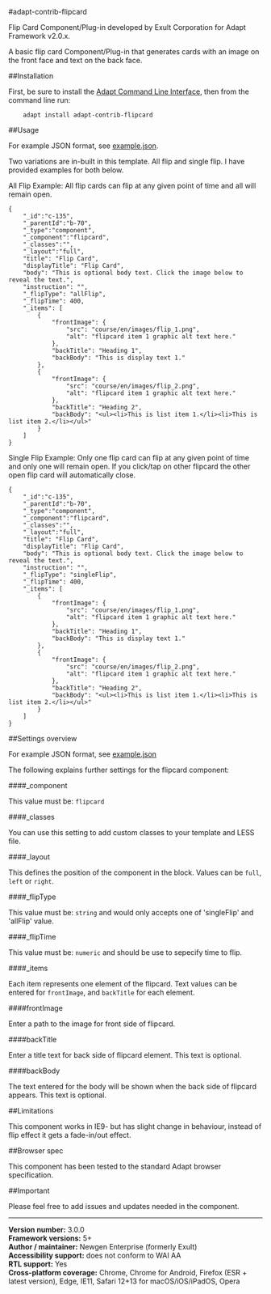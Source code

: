 #adapt-contrib-flipcard

Flip Card Component/Plug-in developed by Exult Corporation for Adapt Framework v2.0.x.

A basic flip card Component/Plug-in that generates cards with an image on the front face and text on the back face.

##Installation

First, be sure to install the [Adapt Command Line Interface](https://github.com/adaptlearning/adapt-cli), then from the command line run:

		adapt install adapt-contrib-flipcard

##Usage

For example JSON format, see [example.json](https://github.com/ExultCorp/adapt-contrib-flipcard/blob/master/example.json).

Two variations are in-built in this template. All flip and single flip. I have provided examples for both below.

All Flip Example: All flip cards can flip at any given point of time and all will remain open.

	{
		"_id":"c-135",
		"_parentId":"b-70",
		"_type":"component",
		"_component":"flipcard",
		"_classes":"",
		"_layout":"full",
		"title": "Flip Card",
		"displayTitle": "Flip Card",
		"body": "This is optional body text. Click the image below to reveal the text.",
		"instruction": "",
		"_flipType": "allFlip",
		"_flipTime": 400,
		"_items": [
			{
				"frontImage": {
					"src": "course/en/images/flip_1.png",
					"alt": "flipcard item 1 graphic alt text here."
				},
				"backTitle": "Heading 1",
				"backBody": "This is display text 1."
			},
			{
				"frontImage": {
					"src": "course/en/images/flip_2.png",
					"alt": "flipcard item 1 graphic alt text here."
				},
				"backTitle": "Heading 2",
				"backBody": "<ul><li>This is list item 1.</li><li>This is list item 2.</li></ul>"
			}
		]
	}

Single Flip Example: Only one flip card can flip at any given point of time and only one will remain open. If you click/tap on other flipcard the other open flip card will automatically close.

	{
	 	"_id":"c-135",
	 	"_parentId":"b-70",
	 	"_type":"component",
	 	"_component":"flipcard",
	 	"_classes":"",
	 	"_layout":"full",
	 	"title": "Flip Card",
	 	"displayTitle": "Flip Card",
	 	"body": "This is optional body text. Click the image below to reveal the text.",
	 	"instruction": "",
	 	"_flipType": "singleFlip",
	 	"_flipTime": 400,
	 	"_items": [
			{
				"frontImage": {
					"src": "course/en/images/flip_1.png",
					"alt": "flipcard item 1 graphic alt text here."
				},
				"backTitle": "Heading 1",
				"backBody": "This is display text 1."
			},
			{
				"frontImage": {
					"src": "course/en/images/flip_2.png",
					"alt": "flipcard item 1 graphic alt text here."
				},
				"backTitle": "Heading 2",
				"backBody": "<ul><li>This is list item 1.</li><li>This is list item 2.</li></ul>"
			}
		]
	}

##Settings overview

For example JSON format, see [example.json](https://github.com/ExultCorp/adapt-contrib-flipcard/blob/master/example.json)

The following explains further settings for the flipcard component:

####_component

This value must be: `flipcard`

####_classes

You can use this setting to add custom classes to your template and LESS file.

####_layout

This defines the position of the component in the block. Values can be `full`, `left` or `right`.

####_flipType

This value must be: `string` and would only accepts one of 'singleFlip' and 'allFlip' value.

####_flipTime

This value must be: `numeric` and should be use to sepecify time to flip.

####_items

Each item represents one element of the flipcard. Text values can be entered for `frontImage`, and `backTitle` for each element.

####frontImage

Enter a path to the image for front side of flipcard.

####backTitle

Enter a title text for back side of flipcard element. This text is optional.

####backBody

The text entered for the body will be shown when the back side of flipcard appears. This text is optional.

##Limitations

This component works in IE9- but has slight change in behaviour, instead of flip effect it gets a fade-in/out effect.

##Browser spec

This component has been tested to the standard Adapt browser specification.

##Important

Please feel free to add issues and updates needed in the component.  

----------------------------

**Version number:**  3.0.0   
**Framework versions:** 5+  
**Author / maintainer:** Newgen Enterprise (formerly Exult)  
**Accessibility support:** does not conform to WAI AA  
**RTL support:** Yes  
**Cross-platform coverage:** Chrome, Chrome for Android, Firefox (ESR + latest version), Edge, IE11, Safari 12+13 for macOS/iOS/iPadOS, Opera  
